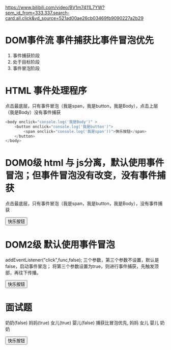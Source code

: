 https://www.bilibili.com/video/BV1m7411L7YW?spm_id_from=333.337.search-card.all.click&vd_source=521ad00ae26cb03469fb9090227a2b29 
# DOM事件流  事件捕获比事件冒泡优先
1. 事件捕获阶段
2. 处于目标阶段
3. 事件冒泡阶段

# HTML 事件处理程序
点击最底层，只有事件冒泡（我是span，我是button，我是Body），点击上层（我是Body）没有事件捕获
```javascript
<body onclick="console.log('我是Body')" >
    <button onclick="console.log('我是button')">
        <span onclick="console.log('我是span'))">快乐按钮</span>
    </button>
</body>

```
# DOM0级 html 与 js分离，默认使用事件冒泡；但事件冒泡没有改变，没有事件捕获
点击最底层，只有事件冒泡（我是span，我是button，我是Body），没有事件捕获
<body >
    <button>
        <span>快乐按钮</span>
    </button>
</body>
<script>
    var body = document.getElementsByTagName("body")[0];    
    var button = document.getElementsByTagName("button")[0];    
    var span = document.getElementsByTagName("span")[0];    
    body.onclick = () => console.log('我是Body');
    button.onclick=  () => console.log('我是button');
    span.onclick =  () => console.log('我是span');
</script>

# DOM2级 默认使用事件冒泡
addEventListener("click",func,false); 三个参数，第三个参数不设置，默认是false，启动事件冒泡；
将第三个参数设置为true，则进行事件捕获，先触发顶部，再往下传播。
<body >
    <button>
        <span>快乐按钮</span>
    </button>
</body>
<script>
    var body = document.getElementsByTagName("body")[0];    
    var button = document.getElementsByTagName("button")[0];    
    var span = document.getElementsByTagName("span")[0];    
    body.addEventListener("click", () => console.log('我是Body'), false);
    button.addEventListener("click", () => console.log('我是button'), false) ;
    span.addEventListener("click",  () => console.log('我是span'), false);
</script>

# 面试题 
奶奶(false)  妈妈(true) 女儿(true)  婴儿(false)
捕获比冒泡优先, 妈妈 女儿 婴儿 奶奶
<body >
    <button>
        <span>快乐按钮</span>
    </button>
</body>
<script>
    var body = document.getElementsByTagName("body")[0];    
    var button = document.getElementsByTagName("button")[0];    
    var span = document.getElementsByTagName("span")[0];    
    body.addEventListener("click", () => console.log('我是Body'), false);   // 冒泡
    button.addEventListener("click", () => console.log('我是button'), true) ;   // 捕获
    span.addEventListener("click",  () => console.log('我是span'), true);  // 捕获
</script>
